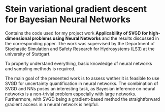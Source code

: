 # Stein variational gradient descent for Bayesian Neural Networks
Contains the code used for my project work **Applicability of SVGD for high-dimensional problems using Neural Networks** and the results discussed in the corresponding paper. The work was supervised by the Department of Stochastic Simulation and Safety Research for Hydrosystems (LS3) at the university of Stuttgart.

To properly understand everything, basic knowledge of neural networks and sampling methods is required.

The main goal of the presented work is to assess wether it is feasible to use SVGD for uncertainty quantification in neural networks. The combination of SVGD and NNs poses an interesting task, as Bayesian inference on neural networks is a non-trivial problem especially with large networks. Furthermore, with SVGD being a gradient-based method the straightforward gradient access in a neural network is helpful.

